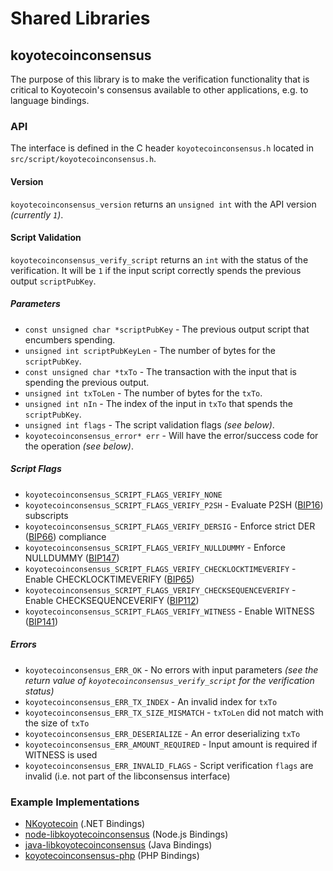 Shared Libraries
================

## koyotecoinconsensus

The purpose of this library is to make the verification functionality that is critical to Koyotecoin's consensus available to other applications, e.g. to language bindings.

### API

The interface is defined in the C header `koyotecoinconsensus.h` located in `src/script/koyotecoinconsensus.h`.

#### Version

`koyotecoinconsensus_version` returns an `unsigned int` with the API version *(currently `1`)*.

#### Script Validation

`koyotecoinconsensus_verify_script` returns an `int` with the status of the verification. It will be `1` if the input script correctly spends the previous output `scriptPubKey`.

##### Parameters
- `const unsigned char *scriptPubKey` - The previous output script that encumbers spending.
- `unsigned int scriptPubKeyLen` - The number of bytes for the `scriptPubKey`.
- `const unsigned char *txTo` - The transaction with the input that is spending the previous output.
- `unsigned int txToLen` - The number of bytes for the `txTo`.
- `unsigned int nIn` - The index of the input in `txTo` that spends the `scriptPubKey`.
- `unsigned int flags` - The script validation flags *(see below)*.
- `koyotecoinconsensus_error* err` - Will have the error/success code for the operation *(see below)*.

##### Script Flags
- `koyotecoinconsensus_SCRIPT_FLAGS_VERIFY_NONE`
- `koyotecoinconsensus_SCRIPT_FLAGS_VERIFY_P2SH` - Evaluate P2SH ([BIP16](https://github.com/koyotecoin/bips/blob/master/bip-0016.mediawiki)) subscripts
- `koyotecoinconsensus_SCRIPT_FLAGS_VERIFY_DERSIG` - Enforce strict DER ([BIP66](https://github.com/koyotecoin/bips/blob/master/bip-0066.mediawiki)) compliance
- `koyotecoinconsensus_SCRIPT_FLAGS_VERIFY_NULLDUMMY` - Enforce NULLDUMMY ([BIP147](https://github.com/koyotecoin/bips/blob/master/bip-0147.mediawiki))
- `koyotecoinconsensus_SCRIPT_FLAGS_VERIFY_CHECKLOCKTIMEVERIFY` - Enable CHECKLOCKTIMEVERIFY ([BIP65](https://github.com/koyotecoin/bips/blob/master/bip-0065.mediawiki))
- `koyotecoinconsensus_SCRIPT_FLAGS_VERIFY_CHECKSEQUENCEVERIFY` - Enable CHECKSEQUENCEVERIFY ([BIP112](https://github.com/koyotecoin/bips/blob/master/bip-0112.mediawiki))
- `koyotecoinconsensus_SCRIPT_FLAGS_VERIFY_WITNESS` - Enable WITNESS ([BIP141](https://github.com/koyotecoin/bips/blob/master/bip-0141.mediawiki))

##### Errors
- `koyotecoinconsensus_ERR_OK` - No errors with input parameters *(see the return value of `koyotecoinconsensus_verify_script` for the verification status)*
- `koyotecoinconsensus_ERR_TX_INDEX` - An invalid index for `txTo`
- `koyotecoinconsensus_ERR_TX_SIZE_MISMATCH` - `txToLen` did not match with the size of `txTo`
- `koyotecoinconsensus_ERR_DESERIALIZE` - An error deserializing `txTo`
- `koyotecoinconsensus_ERR_AMOUNT_REQUIRED` - Input amount is required if WITNESS is used
- `koyotecoinconsensus_ERR_INVALID_FLAGS` - Script verification `flags` are invalid (i.e. not part of the libconsensus interface)

### Example Implementations
- [NKoyotecoin](https://github.com/MetacoSA/NKoyotecoin/blob/5e1055cd7c4186dee4227c344af8892aea54faec/NKoyotecoin/Script.cs#L979-#L1031) (.NET Bindings)
- [node-libkoyotecoinconsensus](https://github.com/bitpay/node-libkoyotecoinconsensus) (Node.js Bindings)
- [java-libkoyotecoinconsensus](https://github.com/dexX7/java-libkoyotecoinconsensus) (Java Bindings)
- [koyotecoinconsensus-php](https://github.com/Bit-Wasp/koyotecoinconsensus-php) (PHP Bindings)
